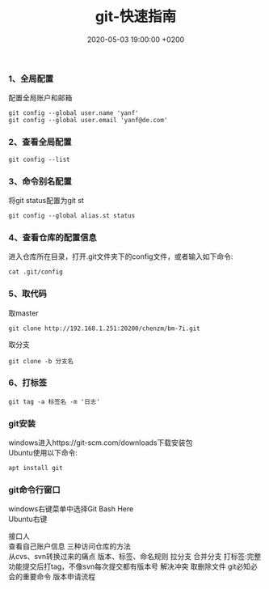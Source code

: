 ﻿---
layout: post
title:  "git-快速指南"
date:   2020-05-03 19:00:00 +0200
categories: git
---
### 1、全局配置
配置全局账户和邮箱
```
git config --global user.name 'yanf'
git config --global user.email 'yanf@de.com'
```
### 2、查看全局配置
```
git config --list
```
### 3、命令别名配置
将git status配置为git st
```
git config --global alias.st status
```
### 4、查看仓库的配置信息
进入仓库所在目录，打开.git文件夹下的config文件，或者输入如下命令:
```
cat .git/config
```

### 5、取代码
取master
```
git clone http://192.168.1.251:20200/chenzm/bm-7i.git
```
取分支   
```
git clone -b 分支名
```
### 6、打标签
```
git tag -a 标签名 -m '日志'
```

### git安装
windows进入https://git-scm.com/downloads下载安装包   
Ubuntu使用以下命令:
```
apt install git
```

### git命令行窗口
windows右键菜单中选择Git Bash Here   
Ubuntu右键

接口人   
查看自己账户信息
三种访问仓库的方法   
从cvs、svn转换过来的痛点
版本、标签、命名规则
拉分支
合并分支
打标签:完整功能提交后打tag，不像svn每次提交都有版本号
解决冲突
取删除文件
git必知必会的重要命令
版本申请流程
